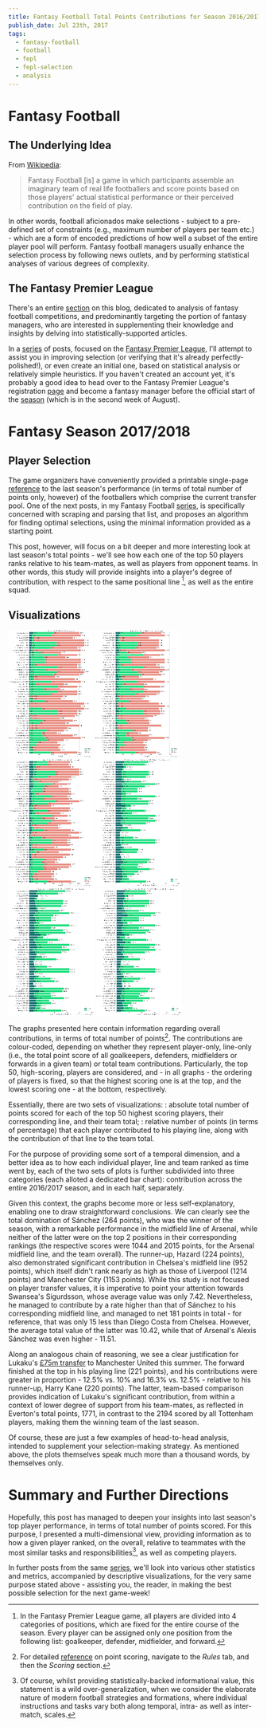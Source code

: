 ```yaml
---
title: Fantasy Football Total Points Contributions for Season 2016/2017
publish_date: Jul 23th, 2017
tags:
  - fantasy-football
  - football
  - fepl
  - fepl-selection
  - analysis
---
```


# Fantasy Football
## The Underlying Idea
From [Wikipedia][fantasy_football_wiki]:
> Fantasy Football [is] a game in which participants assemble an imaginary team of real life footballers and score points based on those players' actual statistical performance or their perceived contribution on the field of play.

In other words, football aficionados make selections - subject to a pre-defined set of constraints (e.g., maximum number of players per team etc.) - which are a form of encoded predictions of how well a subset of the entire player pool will perform. Fantasy football managers usually enhance the selection process by following news outlets, and by performing statistical analyses of various degrees of complexity.

## The Fantasy Premier League
There's an entire [section][fepl_section] on this blog, dedicated to analysis of fantasy football competitions, and predominantly targeting the portion of fantasy managers, who are interested in supplementing their knowledge and insights by delving into statistically-supported articles.

In a [series][fepl_selection_series] of posts, focused on the [Fantasy Premier League][fepl_site], I'll attempt to assist you in improving selection (or verifying that it's already perfectly-polished!), or even create an initial one, based on statistical analysis or relatively simple heuristics. If you haven't created an account yet, it's probably a good idea to head over to the Fantasy Premier League's registration [page][fepl_register] and become a fantasy manager before the official start of the [season][epl_fixtures] (which is in the second week of August).

# Fantasy Season 2017/2018
## Player Selection
The game organizers have conveniently provided a printable single-page [reference][fepl_player_list] to the last season's performance (in terms of total number of points only, however) of the footballers which comprise the current transfer pool. One of the next posts, in my Fantasy Football [series][fepl_selection_series], is specifically concerned with scraping and parsing that list, and proposes an algorithm for finding optimal selections, using the minimal information provided as a starting point.

This post, however, will focus on a bit deeper and more interesting look at last season's total points - we'll see how each one of the top 50 players ranks relative to his team-mates, as well as players from opponent teams. In other words, this study will provide insights into a player's degree of contribution, with respect to the same positional line [^fepl_positions], as well as the entire squad.

[^fepl_positions]: In the Fantasy Premier League game, all players are divided into 4 categories of positions, which are fixed for the entire course of the season. Every player
can be assigned only one position from the following list: goalkeeper, defender, midfielder, and forward.

## Visualizations
<div class="img-box">
<a href="/uploads/fepl_tp_contributions/fepl_tp_contribution_2016_overall.png" target="_blank"><img src="/uploads/fepl_tp_contributions/fepl_tp_contribution_2016_overall_170x256.png" alt="Total Points (FEPL 2016/2017, whole season)"></a>
<a href="/uploads/fepl_tp_contributions/fepl_tp_contribution_2016_1h.png" target="_blank"><img src="/uploads/fepl_tp_contributions/fepl_tp_contribution_2016_1h_170x256.png" alt="Total Points (FEPL 2016/2017, first half of season)"></a>
<a href="/uploads/fepl_tp_contributions/fepl_tp_contribution_2016_2h.png" target="_blank"><img src="/uploads/fepl_tp_contributions/fepl_tp_contribution_2016_2h_170x256.png" alt="Total Points (FEPL 2016/2017, second half of season)"></a>
<a href="/uploads/fepl_tp_contributions/fepl_tp_contribution_pct_2016_overall.png" target="_blank"><img src="/uploads/fepl_tp_contributions/fepl_tp_contribution_pct_2016_overall_172x256.png" alt="Contribution to Team Total Points (FEPL 2016/2017, whole season)"></a>
<a href="/uploads/fepl_tp_contributions/fepl_tp_contribution_pct_2016_1h.png" target="_blank"><img src="/uploads/fepl_tp_contributions/fepl_tp_contribution_pct_2016_1h_172x256.png" alt="Contribution to Team Total Points (FEPL 2016/2017, first half of season)"></a>
<a href="/uploads/fepl_tp_contributions/fepl_tp_contribution_pct_2016_2h.png" target="_blank"><img src="/uploads/fepl_tp_contributions/fepl_tp_contribution_pct_2016_2h_172x256.png" alt="Contribution to Team Total Points (FEPL 2016/2017, second half of season)"></a>
</div>

The graphs presented here contain information regarding overall contributions, in terms of total number of points[^fepl_points]. The contributions are colour-coded, depending on  whether they represent player-only, line-only (i.e., the total point score of all goalkeepers, defenders, midfielders or forwards in a given team) or total team contributions. Particularly, the top 50, high-scoring, players are considered, and - in all graphs - the ordering of players is fixed, so that the highest scoring one is at the top, and the lowest scoring one - at the bottom, respectively.

Essentially, there are two sets of visualizations:
: absolute total number of points scored for each of the top 50 highest scoring players, their corresponding line, and their team total;
: relative number of points (in terms of percentage) that each player contributed to his playing line, along with the contribution of that line to the team total.

For the purpose of providing some sort of a temporal dimension, and a better idea as to how each individual player, line and team ranked as time went by, each of the two sets of plots is further subdivided into three categories (each alloted a dedicated bar chart): contribution across the entire 2016/2017 season, and in each half, separately.

Given this context, the graphs become more or less self-explanatory, enabling one to draw straightforward conclusions. We can clearly see the total domination of Sánchez (264 points), who was the winner of the season, with a remarkable performance in the midfield line of Arsenal, while neither of the latter were on the top 2 positions in their corresponding rankings (the respective scores were 1044 and 2015 points, for the Arsenal midfield line, and the team overall). The runner-up, Hazard (224 points), also demonstrated significant contribution in Chelsea's midfield line (952 points), which itself didn't rank nearly as high as those of Liverpool (1214 points) and Manchester City (1153 points).
While this study is not focused on player transfer values, it is imperative to point your attention towards Swansea's Sigurdsson, whose average value was only 7.42. Nevertheless,
he managed to contribute by a rate higher than that of Sánchez to his corresponding midfield line, and managed to net 181 points in total - for reference, that was only 15 less
than Diego Costa from Chelsea. However, the average total value of the latter was 10.42, while that of Arsenal's Alexis Sánchez was even higher - 11.51.

Along an analogous chain of reasoning, we see a clear justification for Lukaku's [£75m transfer][lukaku_transfer] to Manchester United this summer. The forward finished at the top in his playing line (221 points), and his contributions were greater in proportion - 12.5% vs. 10% and 16.3% vs. 12.5% - relative to his runner-up, Harry Kane (220 points).
The latter, team-based comparison provides indication of Lukaku's significant contribution, from within a context of lower degree of support from his team-mates, as reflected in Everton's total points, 1771, in contrast to the 2194 scored by all Tottenham players, making them the winning team of the last season.

Of course, these are just a few examples of head-to-head analysis, intended to supplement your selection-making strategy. As mentioned above, the plots themselves speak much more than a thousand words, by themselves only.

# Summary and Further Directions
Hopefully, this post has managed to deepen your insights into last season's top player performance, in terms of total number of points scored. For this purpose, I presented a multi-dimensional view, providing information as to how a given player ranked, on the overall, relative to teammates with the most similar tasks and responsibilities[^football_strategy], as well as competing players.

In further posts from the same [series][fepl_selection_series], we'll look into various other statistics and metrics, accompanied by descriptive visualizations, for the very same
purpose stated above - assisting you, the reader, in making the best possible selection for the next game-week!

[^fepl_points]: For detailed [reference][fepl_help] on point scoring, navigate to the _Rules_ tab, and then the _Scoring_ section.

[^football_strategy]: Of course, whilst providing statistically-backed informational value, this statement is a wild over-generalization, when we consider the
elaborate nature of modern football strategies and formations, where individual instructions and tasks vary both along temporal, intra- as well as inter-match, scales.


[fantasy_football_wiki]: https://en.wikipedia.org/wiki/Fantasy_football_(Association)
[fepl_selection_series]: /tagged/fepl-selection
[fepl_section]: /tagged/fantasy-football
[fepl_site]: https://fantasy.premierleague.com/
[fepl_help]: https://fantasy.premierleague.com/help/
[fepl_register]: https://users.premierleague.com/a/profile/register
[fepl_player_list]: https://fantasy.premierleague.com/player-list/
[epl_fixtures]: https://www.premierleague.com/fixtures
[lukaku_transfer]: https://www.bbc.co.uk/sport/football/40550934
